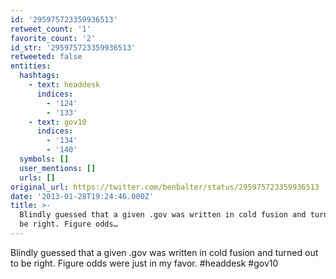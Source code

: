 ```yaml
---
id: '295975723359936513'
retweet_count: '1'
favorite_count: '2'
id_str: '295975723359936513'
retweeted: false
entities:
  hashtags:
    - text: headdesk
      indices:
        - '124'
        - '133'
    - text: gov10
      indices:
        - '134'
        - '140'
  symbols: []
  user_mentions: []
  urls: []
original_url: https://twitter.com/benbalter/status/295975723359936513
date: '2013-01-28T19:24:46.000Z'
title: >-
  Blindly guessed that a given .gov was written in cold fusion and turned out to
  be right. Figure odds…
---
```


Blindly guessed that a given .gov was written in cold fusion and turned out to be right. Figure odds were just in my favor. #headdesk #gov10